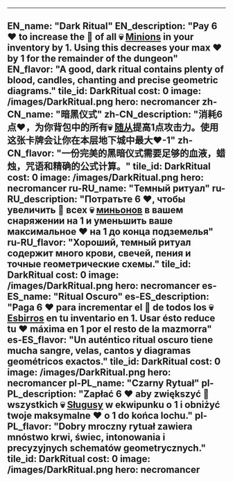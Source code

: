---

EN_name: "Dark Ritual"
EN_description: "Pay 6 ❤️ to increase the 🔸 of all 💀 <u>Minions</u> in your inventory by 1. Using this decreases your max ❤️ by 1 for the remainder of the dungeon"
EN_flavor: "A good, dark ritual contains plenty of blood, candles, chanting and precise geometric diagrams."
tile_id: DarkRitual
cost: 0
image: /images/DarkRitual.png
hero: necromancer
zh-CN_name: "暗黑仪式"
zh-CN_description: "消耗6点❤️，为你背包中的所有💀 <u>随从</u>提高1点攻击力。使用这张卡牌会让你在本层地下城中最大❤️-1"
zh-CN_flavor: "一份完美的黑暗仪式需要足够的血液，蜡烛，咒语和精确的公式计算。"
tile_id: DarkRitual
cost: 0
image: /images/DarkRitual.png
hero: necromancer
ru-RU_name: "Темный ритуал"
ru-RU_description: "Потратьте 6 ❤️, чтобы увеличить 🔸 всех 💀 <u>миньонов</u> в вашем снаряжении на 1 и уменьшить ваше максимальное ❤️ на 1 до конца подземелья"
ru-RU_flavor: "Хороший, темный ритуал содержит много крови, свечей, пения и точные геометрические схемы."
tile_id: DarkRitual
cost: 0
image: /images/DarkRitual.png
hero: necromancer
es-ES_name: "Ritual Oscuro"
es-ES_description: "Paga 6 ❤️ para incrementar el 🔸 de todos los 💀 <u>Esbirros</u> en tu inventario en 1. Usar ésto reduce tu ❤️ máxima en 1 por el resto de la mazmorra"
es-ES_flavor: "Un auténtico ritual oscuro tiene mucha sangre, velas, cantos y diagramas geométricos exactos."
tile_id: DarkRitual
cost: 0
image: /images/DarkRitual.png
hero: necromancer
pl-PL_name: "Czarny Rytuał"
pl-PL_description: "Zapłać 6 ❤️ aby zwiększyć 🔸 wszystkich 💀 <u>Sługusy</u> w ekwipunku o 1 i obniżyć twoje maksymalne ❤️ o 1 do końca lochu."
pl-PL_flavor: "Dobry mroczny rytuał zawiera mnóstwo krwi, świec, intonowania i precyzyjnych schematów geometrycznych."
tile_id: DarkRitual
cost: 0
image: /images/DarkRitual.png
hero: necromancer
---